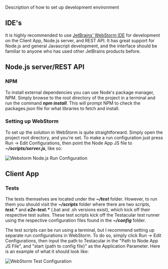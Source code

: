 Description of how to set up development environment

## IDE's
It is highly recommended to use [JetBrains' WebStorm IDE](http://www.jetbrains.com/webstorm/) for development on the Client App, Node.js server, and REST API. It has great support for Node.js and general Javascript development, and the interface should be familiar to anyone who has used other JetBrains products before.

## Node.js server/REST API
### NPM
To install external dependencies you can use Node's package manager, NPM. Simply browse to the root directory of the project in a terminal and run the command **_npm install_**. This will prompt NPM to check the packages.json file for what libraries to fetch and install.

### Setting up WebStorm
To set up the solution in WebStorm is quite straightforward. Simply open the project root directory, and you're set.
To make a run configuration just press Run -> Edit Configurations, then point the Node App JS file to **_~/scripts/server.js_**, like so:

![Webstorm Node.js Run Configuration](http://i.imgur.com/3xfUd.png)

## Client App
### Tests
The tests themselves are located under the **_~/test_** folder. However, to run them you should visit the **_~/scripts_** folder where there are two scripts, **_test.*_** and **_e2e-test.*_** (.bat and .sh versions exist), which kick off their respective test suites. These test scripts kick off the Testacular test runner using the respective configuration files found in the **_~/config_** folder.

The test scripts can be run using a terminal, but I recommend setting up separate run configurations in WebStorm. To do so, simply click Run -> Edit Configurations, then input the path to Testacular in the "Path to Node App JS File", and "start {path to config file}" as the Application Parameter. Here is an example of what it should look like:

![WebStorm Test Configuration](http://i.imgur.com/jAuTZ.png)